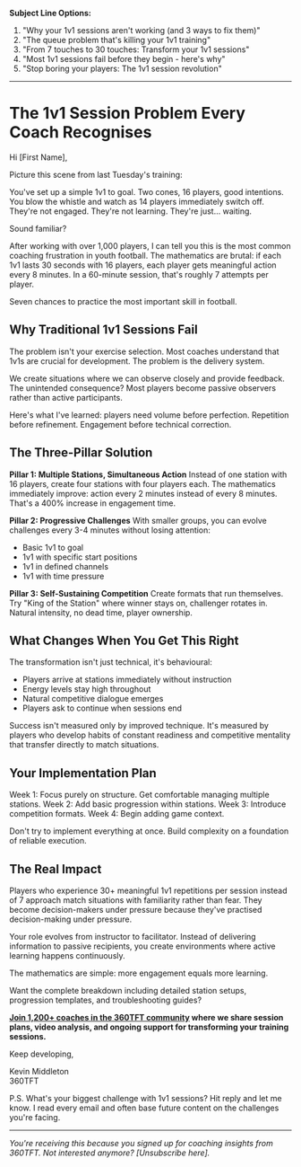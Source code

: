 **Subject Line Options:**
1. "Why your 1v1 sessions aren't working (and 3 ways to fix them)"
2. "The queue problem that's killing your 1v1 training"
3. "From 7 touches to 30 touches: Transform your 1v1 sessions"
4. "Most 1v1 sessions fail before they begin - here's why"
5. "Stop boring your players: The 1v1 session revolution"

---

# The 1v1 Session Problem Every Coach Recognises

Hi [First Name],

Picture this scene from last Tuesday's training:

You've set up a simple 1v1 to goal. Two cones, 16 players, good intentions. You blow the whistle and watch as 14 players immediately switch off. They're not engaged. They're not learning. They're just... waiting.

Sound familiar?

After working with over 1,000 players, I can tell you this is the most common coaching frustration in youth football. The mathematics are brutal: if each 1v1 lasts 30 seconds with 16 players, each player gets meaningful action every 8 minutes. In a 60-minute session, that's roughly 7 attempts per player.

Seven chances to practice the most important skill in football.

## Why Traditional 1v1 Sessions Fail

The problem isn't your exercise selection. Most coaches understand that 1v1s are crucial for development. The problem is the delivery system.

We create situations where we can observe closely and provide feedback. The unintended consequence? Most players become passive observers rather than active participants.

Here's what I've learned: players need volume before perfection. Repetition before refinement. Engagement before technical correction.

## The Three-Pillar Solution

**Pillar 1: Multiple Stations, Simultaneous Action**
Instead of one station with 16 players, create four stations with four players each. The mathematics immediately improve: action every 2 minutes instead of every 8 minutes. That's a 400% increase in engagement time.

**Pillar 2: Progressive Challenges**
With smaller groups, you can evolve challenges every 3-4 minutes without losing attention:
- Basic 1v1 to goal
- 1v1 with specific start positions  
- 1v1 in defined channels
- 1v1 with time pressure

**Pillar 3: Self-Sustaining Competition**
Create formats that run themselves. Try "King of the Station" where winner stays on, challenger rotates in. Natural intensity, no dead time, player ownership.

## What Changes When You Get This Right

The transformation isn't just technical, it's behavioural:
- Players arrive at stations immediately without instruction
- Energy levels stay high throughout
- Natural competitive dialogue emerges
- Players ask to continue when sessions end

Success isn't measured only by improved technique. It's measured by players who develop habits of constant readiness and competitive mentality that transfer directly to match situations.

## Your Implementation Plan

Week 1: Focus purely on structure. Get comfortable managing multiple stations.
Week 2: Add basic progression within stations.
Week 3: Introduce competition formats.
Week 4: Begin adding game context.

Don't try to implement everything at once. Build complexity on a foundation of reliable execution.

## The Real Impact

Players who experience 30+ meaningful 1v1 repetitions per session instead of 7 approach match situations with familiarity rather than fear. They become decision-makers under pressure because they've practised decision-making under pressure.

Your role evolves from instructor to facilitator. Instead of delivering information to passive recipients, you create environments where active learning happens continuously.

The mathematics are simple: more engagement equals more learning.

Want the complete breakdown including detailed station setups, progression templates, and troubleshooting guides? 

**[Join 1,200+ coaches in the 360TFT community](www.360tft.com) where we share session plans, video analysis, and ongoing support for transforming your training sessions.**

Keep developing,

Kevin Middleton  
360TFT

P.S. What's your biggest challenge with 1v1 sessions? Hit reply and let me know. I read every email and often base future content on the challenges you're facing.

---

*You're receiving this because you signed up for coaching insights from 360TFT. Not interested anymore? [Unsubscribe here].*